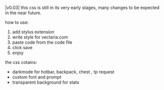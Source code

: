 |v0.03|
this css is still in its very early stages, many changes to be expected in the near future.

how to use:
1. add stylus extension
2. write style for vectaria.com
3. paste code from the code file
4. click save
5. enjoy

the css cotains:
- darkmode for hotbar, backpack, chest , tp request
- custom font and prompt 
- transparent background for stats
